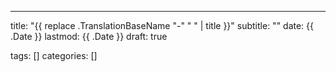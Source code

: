 ---
title: "{{ replace .TranslationBaseName "-" " " | title }}"
subtitle: ""
date: {{ .Date }}
lastmod: {{ .Date }}
draft: true

tags: []
categories: []

